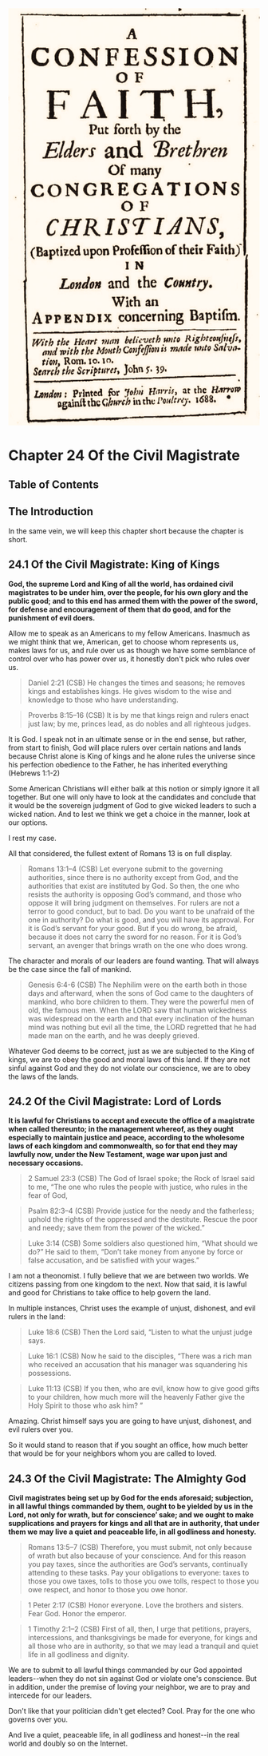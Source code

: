<img class="intro-right" src="../images/art-1689.png">

# Chapter 24 Of the Civil Magistrate

## Table of Contents

<!-- toc -->

## The Introduction

In the same vein, we will keep this chapter short because the chapter is short.

## 24.1 Of the Civil Magistrate: King of Kings

**God, the supreme Lord and King of all the world, has ordained civil magistrates to be under him, over the people, for his own glory and the public good; and to this end has armed them with the power of the sword, for defense and encouragement of them that do good, and for the punishment of evil doers.**

Allow me to speak as an Americans to my fellow Americans. Inasmuch as we might think that we, American, get to choose whom represents us, makes laws for us, and rule over us as though we have some semblance of control over who has power over us, it honestly don't pick who rules over us.

>Daniel 2:21 (CSB) He changes the times and seasons; he removes kings and establishes kings. He gives wisdom to the wise and knowledge to those who have understanding.

>Proverbs 8:15–16 (CSB) It is by me that kings reign and rulers enact just law; by me, princes lead, as do nobles and all righteous judges.

It is God. I speak not in an ultimate sense or in the end sense, but rather, from start to finish, God will place rulers over certain nations and lands because Christ alone is King of kings and he alone rules the universe since his perfection obedience to the Father, he has inherited everything (Hebrews 1:1-2)

Some American Christians will either balk at this notion or simply ignore it all together. But one will only have to look at the candidates and conclude that it would be the sovereign judgment of God to give wicked leaders to such a wicked nation. And to lest we think we get a choice in the manner, look at our options.

I rest my case.

All that considered, the fullest extent of Romans 13 is on full display.

>Romans 13:1–4 (CSB) Let everyone submit to the governing authorities, since there is no authority except from God, and the authorities that exist are instituted by God. So then, the one who resists the authority is opposing God’s command, and those who oppose it will bring judgment on themselves. For rulers are not a terror to good conduct, but to bad. Do you want to be unafraid of the one in authority? Do what is good, and you will have its approval. For it is God’s servant for your good. But if you do wrong, be afraid, because it does not carry the sword for no reason. For it is God’s servant, an avenger that brings wrath on the one who does wrong.

The character and morals of our leaders are found wanting. That will always be the case since the fall of mankind.

>Genesis 6:4-6 (CSB) The Nephilim were on the earth both in those days and afterward, when the sons of God came to the daughters of mankind, who bore children to them. They were the powerful men of old, the famous men. When the LORD saw that human wickedness was widespread on the earth and that every inclination of the human mind was nothing but evil all the time, the LORD regretted that he had made man on the earth, and he was deeply grieved.

Whatever God deems to be correct, just as we are subjected to the King of kings, we are to obey the good and moral laws of this land. If they are not sinful against God and they do not violate our conscience, we are to obey the laws of the lands.

## 24.2 Of the Civil Magistrate: Lord of Lords

**It is lawful for Christians to accept and execute the office of a magistrate when called thereunto; in the management whereof, as they ought especially to maintain justice and peace, according to the wholesome laws of each kingdom and commonwealth, so for that end they may lawfully now, under the New Testament, wage war upon just and necessary occasions.**

>2 Samuel 23:3 (CSB) The God of Israel spoke; the Rock of Israel said to me, “The one who rules the people with justice, who rules in the fear of God,

>Psalm 82:3–4 (CSB) Provide justice for the needy and the fatherless; uphold the rights of the oppressed and the destitute. Rescue the poor and needy; save them from the power of the wicked.”

>Luke 3:14 (CSB) Some soldiers also questioned him, “What should we do?” He said to them, “Don’t take money from anyone by force or false accusation, and be satisfied with your wages.”

I am not a theonomist. I fully believe that we are between two worlds. We citizens passing from one kingdom to the next. Now that said, it is lawful and good for Christians to take office to help govern the land.

In multiple instances, Christ uses the example of unjust, dishonest, and evil rulers in the land:

>Luke 18:6 (CSB) Then the Lord said, “Listen to what the unjust judge says.

>Luke 16:1 (CSB) Now he said to the disciples, “There was a rich man who received an accusation that his manager was squandering his possessions.

>Luke 11:13 (CSB) If you then, who are evil, know how to give good gifts to your children, how much more will the heavenly Father give the Holy Spirit to those who ask him? ”

Amazing. Christ himself says you are going to have unjust, dishonest, and evil rulers over you. 

So it would stand to reason that if you sought an office, how much better that would be for your neighbors whom you are called to loved.

## 24.3 Of the Civil Magistrate: The Almighty God

**Civil magistrates being set up by God for the ends aforesaid; subjection, in all lawful things commanded by them, ought to be yielded by us in the Lord, not only for wrath, but for conscience’ sake; and we ought to make supplications and prayers for kings and all that are in authority, that under them we may live a quiet and peaceable life, in all godliness and honesty.**

>Romans 13:5–7 (CSB) Therefore, you must submit, not only because of wrath but also because of your conscience. And for this reason you pay taxes, since the authorities are God’s servants, continually attending to these tasks. Pay your obligations to everyone: taxes to those you owe taxes, tolls to those you owe tolls, respect to those you owe respect, and honor to those you owe honor.

>1 Peter 2:17 (CSB) Honor everyone. Love the brothers and sisters. Fear God. Honor the emperor.

>1 Timothy 2:1–2 (CSB) First of all, then, I urge that petitions, prayers, intercessions, and thanksgivings be made for everyone, for kings and all those who are in authority, so that we may lead a tranquil and quiet life in all godliness and dignity.

We are to submit to all lawful things commanded by our God appointed leaders--when they do not sin against God or violate one's conscience. But in addition, under the premise of loving your neighbor, we are to pray and intercede for our leaders.

Don't like that your politician didn't get elected? Cool. Pray for the one who governs over you.

And live a quiet, peaceable life, in all godliness and honest--in the real world and doubly so on the Internet.
